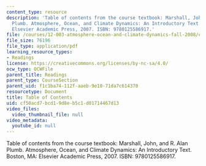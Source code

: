 ```yaml
---
content_type: resource
description: 'Table of contents from the course textbook: Marshall, John, and R. Alan
  Plumb. Atmosphere, Ocean, and Climate Dynamics: An Introductory Text. Boston, MA:
  Elsevier Academic Press, 2007. ISBN: 9780125586917.'
file: /courses/12-003-atmosphere-ocean-and-climate-dynamics-fall-2008/cf50acd7bcd19d8eb5c1d01714467d13_contents.pdf
file_size: 76196
file_type: application/pdf
learning_resource_types:
- Readings
license: https://creativecommons.org/licenses/by-nc-sa/4.0/
ocw_type: OCWFile
parent_title: Readings
parent_type: CourseSection
parent_uid: f1c1ba74-112f-aaeb-9e10-71da7c614370
resourcetype: Document
title: Table of Contents
uid: cf50acd7-bcd1-9d8e-b5c1-d01714467d13
video_files:
  video_thumbnail_file: null
video_metadata:
  youtube_id: null
---
```

Table of contents from the course textbook: Marshall, John, and R. Alan Plumb. Atmosphere, Ocean, and Climate Dynamics: An Introductory Text. Boston, MA: Elsevier Academic Press, 2007. ISBN: 9780125586917.